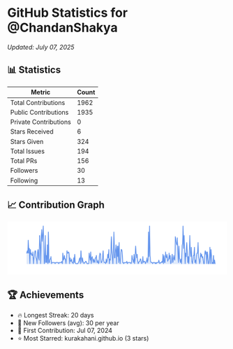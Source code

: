# GitHub Statistics for @ChandanShakya
*Updated: July 07, 2025*

## 📊 Statistics
| Metric | Count |
|--------|--------|
| Total Contributions | 1962 |
| Public Contributions | 1935 |
| Private Contributions | 0 |
| Stars Received | 6 |
| Stars Given | 324 |
| Total Issues | 194 |
| Total PRs | 156 |
| Followers | 30 |
| Following | 13 |

## 📈 Contribution Graph

![Contribution Graph](./contribution_graph.png)

## 🏆 Achievements

- 🔥 Longest Streak: 20 days
- 👥 New Followers (avg): 30 per year
- 📅 First Contribution: Jul 07, 2024
- ⭐ Most Starred: kurakahani.github.io (3 stars)
